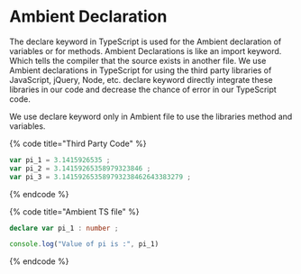 # Ambient Declaration

The declare keyword in TypeScript is used for the Ambient declaration of variables or for methods. Ambient Declarations is like an import keyword. Which tells the compiler that the source exists in another file. We use Ambient declarations in TypeScript for using the third party libraries of JavaScript, jQuery, Node, etc. declare keyword directly integrate these libraries in our code and decrease the chance of error in our TypeScript code.

We use declare keyword only in Ambient file to use the libraries method and variables.

{% code title="Third Party Code" %}
```javascript
var pi_1 = 3.1415926535 ;
var pi_2 = 3.14159265358979323846 ;
var pi_3 = 3.141592653589793238462643383279 ;
```
{% endcode %}

{% code title="Ambient TS file" %}
```typescript
declare var pi_1 : number ;

console.log("Value of pi is :", pi_1)
```
{% endcode %}
